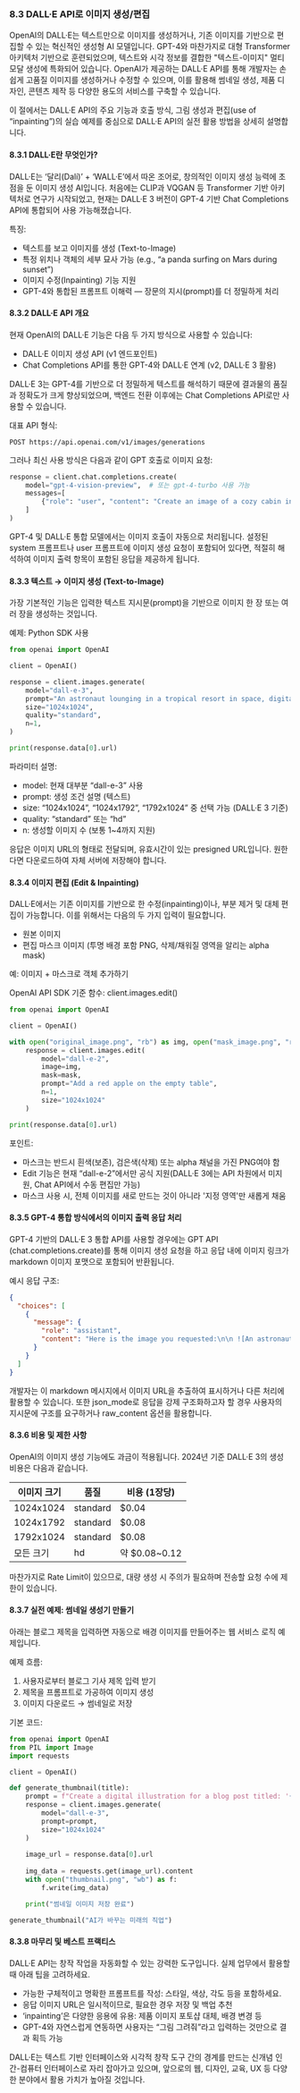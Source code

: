 ### 8.3 DALL·E API로 이미지 생성/편집

OpenAI의 DALL·E는 텍스트만으로 이미지를 생성하거나, 기존 이미지를 기반으로 편집할 수 있는 혁신적인 생성형 AI 모델입니다. GPT-4와 마찬가지로 대형 Transformer 아키텍처 기반으로 훈련되었으며, 텍스트와 시각 정보를 결합한 "텍스트-이미지" 멀티모달 생성에 특화되어 있습니다. OpenAI가 제공하는 DALL·E API를 통해 개발자는 손쉽게 고품질 이미지를 생성하거나 수정할 수 있으며, 이를 활용해 썸네일 생성, 제품 디자인, 콘텐츠 제작 등 다양한 용도의 서비스를 구축할 수 있습니다.

이 절에서는 DALL·E API의 주요 기능과 호출 방식, 그림 생성과 편집(use of “inpainting”)의 실습 예제를 중심으로 DALL·E API의 실전 활용 방법을 상세히 설명합니다.



#### 8.3.1 DALL·E란 무엇인가?

DALL·E는 ‘달리(Dalí)’ + ‘WALL·E’에서 따온 조어로, 창의적인 이미지 생성 능력에 초점을 둔 이미지 생성 AI입니다. 처음에는 CLIP과 VQGAN 등 Transformer 기반 아키텍처로 연구가 시작되었고, 현재는 DALL·E 3 버전이 GPT-4 기반 Chat Completions API에 통합되어 사용 가능해졌습니다.

특징:

- 텍스트를 보고 이미지를 생성 (Text-to-Image)
- 특정 위치나 객체의 세부 묘사 가능 (e.g., “a panda surfing on Mars during sunset”)
- 이미지 수정(Inpainting) 기능 지원
- GPT-4와 통합된 프롬프트 이해력 — 장문의 지시(prompt)를 더 정밀하게 처리



#### 8.3.2 DALL·E API 개요

현재 OpenAI의 DALL·E 기능은 다음 두 가지 방식으로 사용할 수 있습니다:

- DALL·E 이미지 생성 API (v1 엔드포인트)
- Chat Completions API를 통한 GPT-4와 DALL·E 연계 (v2, DALL·E 3 활용)

DALL·E 3는 GPT-4를 기반으로 더 정밀하게 텍스트를 해석하기 때문에 결과물의 품질과 정확도가 크게 향상되었으며, 백엔드 전환 이후에는 Chat Completions API로만 사용할 수 있습니다.

대표 API 형식:

```http
POST https://api.openai.com/v1/images/generations
```

그러나 최신 사용 방식은 다음과 같이 GPT 호출로 이미지 요청:

```python
response = client.chat.completions.create(
    model="gpt-4-vision-preview",  # 또는 gpt-4-turbo 사용 가능
    messages=[
        {"role": "user", "content": "Create an image of a cozy cabin in snowy mountains during sunrise"}
    ]
)
```

GPT-4 및 DALL·E 통합 모델에서는 이미지 호출이 자동으로 처리됩니다. 설정된 system 프롬프트나 user 프롬프트에 이미지 생성 요청이 포함되어 있다면, 적절히 해석하여 이미지 출력 항목이 포함된 응답을 제공하게 됩니다.



#### 8.3.3 텍스트 → 이미지 생성 (Text-to-Image)

가장 기본적인 기능은 입력한 텍스트 지시문(prompt)을 기반으로 이미지 한 장 또는 여러 장을 생성하는 것입니다.

예제: Python SDK 사용

```python
from openai import OpenAI

client = OpenAI()

response = client.images.generate(
    model="dall-e-3",
    prompt="An astronaut lounging in a tropical resort in space, digital art",
    size="1024x1024",
    quality="standard",
    n=1,
)

print(response.data[0].url)
```

파라미터 설명:

- model: 현재 대부분 “dall-e-3” 사용
- prompt: 생성 조건 설명 (텍스트)
- size: “1024x1024”, “1024x1792”, “1792x1024” 중 선택 가능 (DALL·E 3 기준)
- quality: “standard” 또는 “hd”
- n: 생성할 이미지 수 (보통 1~4까지 지원)

응답은 이미지 URL의 형태로 전달되며, 유효시간이 있는 presigned URL입니다. 원한다면 다운로드하여 자체 서버에 저장해야 합니다.



#### 8.3.4 이미지 편집 (Edit & Inpainting)

DALL·E에서는 기존 이미지를 기반으로 한 수정(inpainting)이나, 부분 제거 및 대체 편집이 가능합니다. 이를 위해서는 다음의 두 가지 입력이 필요합니다.

- 원본 이미지
- 편집 마스크 이미지 (투명 배경 포함 PNG, 삭제/채워질 영역을 알리는 alpha mask)

예: 이미지 + 마스크로 객체 추가하기

OpenAI API SDK 기준 함수: client.images.edit()

```python
from openai import OpenAI

client = OpenAI()

with open("original_image.png", "rb") as img, open("mask_image.png", "rb") as mask:
    response = client.images.edit(
        model="dall-e-2",
        image=img,
        mask=mask,
        prompt="Add a red apple on the empty table",
        n=1,
        size="1024x1024"
    )

print(response.data[0].url)
```

포인트:

- 마스크는 반드시 흰색(보존), 검은색(삭제) 또는 alpha 채널을 가진 PNG여야 함
- Edit 기능은 현재 “dall-e-2”에서만 공식 지원(DALL·E 3에는 API 차원에서 미지원, Chat API에서 수동 편집만 가능)
- 마스크 사용 시, 전체 이미지를 새로 만드는 것이 아니라 '지정 영역'만 새롭게 채움



#### 8.3.5 GPT-4 통합 방식에서의 이미지 출력 응답 처리

GPT-4 기반의 DALL·E 3 통합 API를 사용할 경우에는 GPT API (chat.completions.create)를 통해 이미지 생성 요청을 하고 응답 내에 이미지 링크가 markdown 이미지 포맷으로 포함되어 반환됩니다.

예시 응답 구조:

```json
{
  "choices": [
    {
      "message": {
        "role": "assistant",
        "content": "Here is the image you requested:\n\n ![An astronaut lounging](https://...)"
      }
    }
  ]
}
```

개발자는 이 markdown 메시지에서 이미지 URL을 추출하여 표시하거나 다른 처리에 활용할 수 있습니다. 또한 json_mode로 응답을 강제 구조화하고자 할 경우 사용자의 지시문에 구조를 요구하거나 raw_content 옵션을 활용합니다.



#### 8.3.6 비용 및 제한 사항

OpenAI의 이미지 생성 기능에도 과금이 적용됩니다. 2024년 기준 DALL·E 3의 생성 비용은 다음과 같습니다.

| 이미지 크기   | 품질     | 비용 (1장당) |
|--------------|---------|------------|
| 1024x1024    | standard | $0.04      |
| 1024x1792    | standard | $0.08      |
| 1792x1024    | standard | $0.08      |
| 모든 크기    | hd       | 약 $0.08~0.12 |

마찬가지로 Rate Limit이 있으므로, 대량 생성 시 주의가 필요하며 전송할 요청 수에 제한이 있습니다.



#### 8.3.7 실전 예제: 썸네일 생성기 만들기

아래는 블로그 제목을 입력하면 자동으로 배경 이미지를 만들어주는 웹 서비스 로직 예제입니다.

예제 흐름:

1. 사용자로부터 블로그 기사 제목 입력 받기
2. 제목을 프롬프트로 가공하여 이미지 생성
3. 이미지 다운로드 → 썸네일로 저장

기본 코드:

```python
from openai import OpenAI
from PIL import Image
import requests

client = OpenAI()

def generate_thumbnail(title):
    prompt = f"Create a digital illustration for a blog post titled: '{title}'. Minimalist, modern style."
    response = client.images.generate(
        model="dall-e-3",
        prompt=prompt,
        size="1024x1024"
    )
    
    image_url = response.data[0].url
    
    img_data = requests.get(image_url).content
    with open("thumbnail.png", "wb") as f:
        f.write(img_data)

    print("썸네일 이미지 저장 완료")

generate_thumbnail("AI가 바꾸는 미래의 직업")
```



#### 8.3.8 마무리 및 베스트 프랙티스

DALL·E API는 창작 작업을 자동화할 수 있는 강력한 도구입니다. 실제 업무에서 활용할 때 아래 팁을 고려하세요.

- 가능한 구체적이고 명확한 프롬프트를 작성: 스타일, 색상, 각도 등을 포함하세요.
- 응답 이미지 URL은 일시적이므로, 필요한 경우 저장 및 백업 추천
- ‘inpainting’은 다양한 응용에 유용: 제품 이미지 포토샵 대체, 배경 변경 등
- GPT-4와 자연스럽게 연동하면 사용자는 “그림 그려줘”라고 입력하는 것만으로 결과 획득 가능

DALL·E는 텍스트 기반 인터페이스와 시각적 창작 도구 간의 경계를 만드는 신개념 인간-컴퓨터 인터페이스로 자리 잡아가고 있으며, 앞으로의 웹, 디자인, 교육, UX 등 다양한 분야에서 활용 가치가 높아질 것입니다.